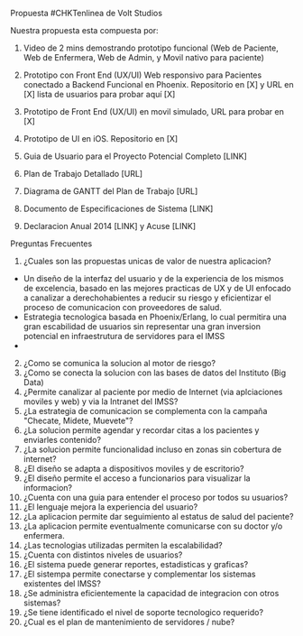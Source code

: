 Propuesta #CHKTenlinea de Volt Studios

Nuestra propuesta esta compuesta por:

1. Video de 2 mins demostrando prototipo funcional (Web de Paciente, Web de Enfermera, Web de Admin, y Movil nativo para paciente)

2. Prototipo  con Front End (UX/UI) Web responsivo para Pacientes conectado a Backend Funcional en Phoenix. Repositorio en [X] y URL en [X] lista de usuarios para probar aquí [X]

3. Prototipo de Front End (UX/UI) en movil simulado, URL para probar en [X]

4. Prototipo de UI en iOS. Repositorio en [X]

5. Guia de Usuario para el Proyecto Potencial Completo [LINK]

6. Plan de Trabajo Detallado [URL]

7. Diagrama de GANTT del Plan de Trabajo [URL]

8. Documento de Especificaciones de Sistema [LINK]

9. Declaracion Anual 2014 [LINK] y Acuse  [LINK] 



Preguntas Frecuentes

1. ¿Cuales son las propuestas unicas de valor de nuestra aplicacion?
- Un diseño de la interfaz del usuario y de la experiencia de los mismos de excelencia, basado en las mejores practicas de UX y de UI enfocado a canalizar a derechohabientes a reducir su riesgo y eficientizar el proceso de comunicacion con proveedores de salud.
- Estrategia tecnologica basada en Phoenix/Erlang, lo cual permitira una gran escabilidad de usuarios sin representar una gran inversion potencial en infraestrutura de servidores para el IMSS
- 

2. ¿Como se comunica la solucion al motor de riesgo?
2. ¿Como se conecta la solucion con las bases de datos del Instituto (Big Data)
3. ¿Permite canalizar al paciente por medio de Internet (via aplciaciones moviles y web) y via la Intranet del IMSS?
4. ¿La estrategia de comunicacion se complementa con la campaña "Checate, Midete, Muevete"?
5. ¿La solucion permite agendar y recordar citas a los pacientes y enviarles contenido?
6. ¿La solucion permite funcionalidad incluso en zonas sin cobertura de internet?
7. ¿El diseño se adapta a dispositivos moviles y de escritorio?
8. ¿El diseño permite el acceso a funcionarios para visualizar la informacion?
9. ¿Cuenta con una guia para entender el proceso por todos su usuarios?
10. ¿El lenguaje mejora la experiencia del usuario?
11. ¿La aplicacion permite dar seguimiento al estatus de salud del paciente?
12. ¿La aplicacion permite eventualmente comunicarse con su doctor y/o enfermera.
13. ¿Las tecnologias utilizadas permiten la escalabilidad?
14. ¿Cuenta con distintos niveles de usuarios?
15. ¿El sistema puede generar reportes, estadisticas y graficas?
16. ¿El sistempa permite conectarse y complementar los sistemas existentes del IMSS?
17. ¿Se administra eficientemente la capacidad de integracion con otros sistemas?
18. ¿Se tiene identificado el nivel de soporte tecnologico requerido?
19. ¿Cual es el plan de mantenimiento de servidores / nube?
